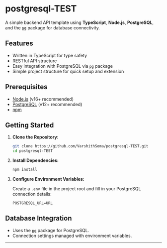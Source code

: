 # postgresql-TEST

A simple backend API template using **TypeScript**, **Node.js**, **PostgreSQL**, and the [`pg`](https://www.npmjs.com/package/pg) package for database connectivity.

## Features

- Written in TypeScript for type safety
- RESTful API structure
- Easy integration with PostgreSQL via `pg` package
- Simple project structure for quick setup and extension

## Prerequisites

- [Node.js](https://nodejs.org/) (v16+ recommended)
- [PostgreSQL](https://www.postgresql.org/) (v12+ recommended)
- [npm](https://www.npmjs.com/)

## Getting Started

1. **Clone the Repository:**

   ```bash
   git clone https://github.com/VarshithSoma/postgresql-TEST.git
   cd postgresql-TEST
   ```

2. **Install Dependencies:**

   ```bash
   npm install
   ```

3. **Configure Environment Variables:**

   Create a `.env` file in the project root and fill in your PostgreSQL connection details:

   ```
   POSTGRESQL_URL=URL
   ```

## Database Integration

- Uses the [`pg`](https://node-postgres.com/) package for PostgreSQL.
- Connection settings managed with environment variables.

---
